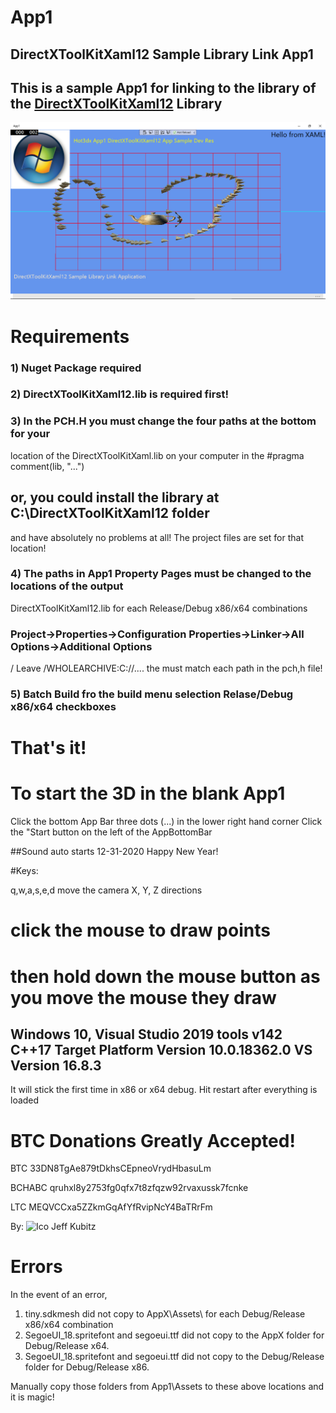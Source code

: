# App1
## DirectXToolKitXaml12 Sample Library Link App1


## This is a sample App1 for linking to the library of the [DirectXToolKitXaml12](https://github.com/hot3dx/DirectXToolKitXaml) Library

![App1_Screenshot](https://github.com/hot3dx/App1/blob/master/Assets/App1-DirectXToolKitXaml12-Sample-App.png)

# Requirements

### 1) Nuget Package <package id="WinPixEventRuntime" version="1.0.200127001" targetFramework="native" /> required

### 2) DirectXToolKitXaml12.lib is required first!

### 3) In the PCH.H you must change the four paths at the bottom for your 
location of the DirectXToolKitXaml.lib on your computer in the
#pragma comment(lib, "...") 
## or, you could install the library at C:\DirectXToolKitXaml12 folder
and have absolutely no problems at all! The project files are set for that location!

### 4) The paths in App1 Property Pages must be changed to the locations of the output 
DirectXToolKitXaml12.lib for each Release/Debug x86/x64 combinations

### Project->Properties->Configuration Properties->Linker->All Options->Additional Options

/ Leave /WHOLEARCHIVE:C://.... the must match each path in the pch,h file!

### 5) Batch Build fro the build menu selection Relase/Debug x86/x64 checkboxes

# That's it!

# To start the 3D in the blank App1 
Click the bottom App Bar three dots (...) in the lower right hand corner
Click the "Start button on the left of the AppBottomBar

##Sound auto starts 12-31-2020  Happy New Year!

#Keys:

q,w,a,s,e,d move the camera X, Y, Z directions

# click the mouse to draw points 
# then hold down the mouse button as you move the mouse they draw

## Windows 10, Visual Studio 2019 tools v142 C++17 Target Platform Version 10.0.18362.0 VS Version 16.8.3

It will stick the first time in x86 or x64 debug. Hit restart after everything is loaded

# BTC Donations Greatly Accepted!

BTC 33DN8TgAe879tDkhsCEpneoVrydHbasuLm 

BCHABC qruhxl8y2753fg0qfx7t8zfqzw92rvaxussk7fcnke

LTC MEQVCCxa5ZZkmGqAfYfRvipNcY4BaTRrFm

By:
![Ico](https://github.com/hot3dx/AppXamlDX12/blob/master/Assets/AutoDraw2.ico) Jeff Kubitz


# Errors

In the event of an error,
1) tiny.sdkmesh did not copy to AppX\\Assets\\
for each Debug/Release x86/x64 combination
2) SegoeUI_18.spritefont and segoeui.ttf
did not copy to the AppX folder for
Debug/Release x64.
3) SegoeUI_18.spritefont and segoeui.ttf
did not copy to the Debug/Release folder for
Debug/Release x86.

Manually copy those folders from App1\\Assets to 
these above locations and it is magic!


